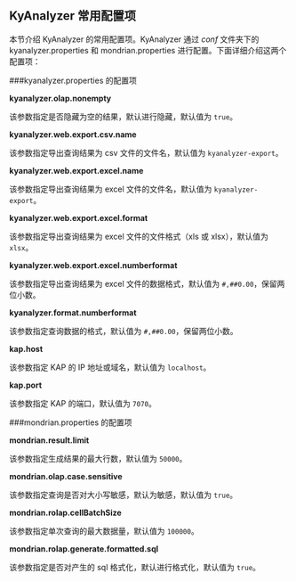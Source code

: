 ## KyAnalyzer 常用配置项

本节介绍 KyAnalyzer 的常用配置项。KyAnalyzer 通过 *conf* 文件夹下的 kyanalyzer.properties 和 mondrian.properties 进行配置。下面详细介绍这两个配置项：

###kyanalyzer.properties 的配置项

**kyanalyzer.olap.nonempty**

该参数指定是否隐藏为空的结果，默认进行隐藏，默认值为 `true`。

**kyanalyzer.web.export.csv.name**

该参数指定导出查询结果为 csv 文件的文件名，默认值为 `kyanalyzer-export`。

**kyanalyzer.web.export.excel.name**

该参数指定导出查询结果为 excel 文件的文件名，默认值为 `kyanalyzer-export`。

**kyanalyzer.web.export.excel.format**

该参数指定导出查询结果为 excel 文件的文件格式（xls 或 xlsx），默认值为 `xlsx`。

**kyanalyzer.web.export.excel.numberformat**

该参数指定导出查询结果为 excel 文件的数据格式，默认值为 `#,##0.00`，保留两位小数。

**kyanalyzer.format.numberformat**

该参数指定查询数据的格式，默认值为 `#,##0.00`，保留两位小数。

**kap.host**

该参数指定 KAP 的 IP 地址或域名，默认值为 `localhost`。

**kap.port**

该参数指定 KAP 的端口，默认值为 `7070`。

###mondrian.properties 的配置项

**mondrian.result.limit**

该参数指定生成结果的最大行数，默认值为 `50000`。

**mondrian.olap.case.sensitive**

该参数指定查询是否对大小写敏感，默认为敏感，默认值为 `true`。

 **mondrian.rolap.cellBatchSize**

该参数指定单次查询的最大数据量，默认值为 `100000`。

 **mondrian.rolap.generate.formatted.sql**

该参数指定是否对产生的 sql 格式化，默认进行格式化，默认值为 `true`。



